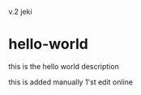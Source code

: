 v.2 jeki
# hello-world
this is the hello world description

this is added manually
1'st edit online
